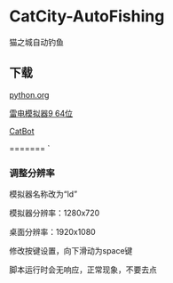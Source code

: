 # CatCity-AutoFishing

猫之城自动钓鱼

## 下载

[python.org](https://python.org)

[雷电模拟器9 64位](https://www.ldmnq.com/)

[CatBot](https://github.com/Lorpaves/CatCity-AutoFishing/releases/tag/python)

=======
`

### 调整分辨率

模拟器名称改为“ld”

模拟器分辨率：1280x720

桌面分辨率：1920x1080

修改按键设置，向下滑动为space键

脚本运行时会无响应，正常现象，不要去点
